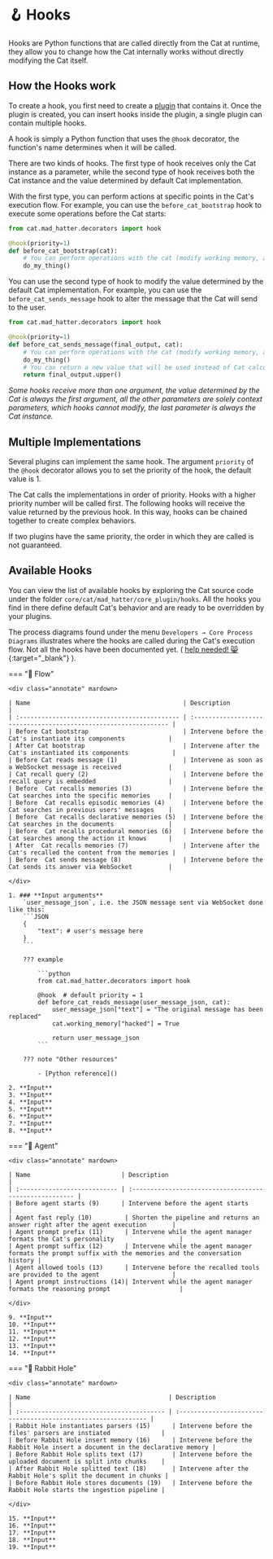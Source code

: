 # &#129693; Hooks

Hooks are Python functions that are called directly from the Cat at runtime, they allow you to change how the Cat internally works without directly modifying the Cat itself.

## How the Hooks work
To create a hook, you first need to create a [plugin](plugins.md) that contains it. Once the plugin is created, you can insert hooks inside the plugin, a single plugin can contain multiple hooks.

A hook is simply a Python function that uses the `@hook` decorator, the function's name determines when it will be called.

There are two kinds of hooks. The first type of hook receives only the Cat instance as a parameter, while the second type of hook receives both the Cat instance and the value determined by default Cat implementation.

With the first type, you can perform actions at specific points in the Cat's execution flow. For example, you can use the `before_cat_bootstrap` hook to execute some operations before the Cat starts:

```python
from cat.mad_hatter.decorators import hook

@hook(priority=1)
def before_cat_bootstrap(cat):
    # You can perform operations with the cat (modify working memory, access LLM, etc.)
    do_my_thing()
```

You can use the second type of hook to modify the value determined by the default Cat implementation. For example, you can use the `before_cat_sends_message` hook to alter the message that the Cat will send to the user.

```python
from cat.mad_hatter.decorators import hook

@hook(priority=1)
def before_cat_sends_message(final_output, cat):
    # You can perform operations with the cat (modify working memory, access LLM, etc.)
    do_my_thing()
    # You can return a new value that will be used instead of Cat calculated value
    return final_output.upper()
```

*Some hooks receive more than one argument, the value determined by the Cat is always the first argument, all the other parameters are solely context parameters, which hooks cannot modify, the last parameter is always the Cat instance.*

## Multiple Implementations
Several plugins can implement the same hook. The argument `priority` of the `@hook` decorator allows you to set the priority of the hook, the default value is 1. 

The Cat calls the implementations in order of priority. Hooks with a higher priority number will be called first. The following hooks will receive the value returned by the previous hook. In this way, hooks can be chained together to create complex behaviors.

If two plugins have the same priority, the order in which they are called is not guaranteed.

## Available Hooks
You can view the list of available hooks by exploring the Cat source code under the folder `core/cat/mad_hatter/core_plugin/hooks`.
All the hooks you find in there define default Cat's behavior and are ready to be overridden by your plugins.

The process diagrams found under the menu `Developers → Core Process Diagrams` illustrates where the hooks are called during the Cat's execution flow.
Not all the hooks have been documented yet. ( [help needed! &#128568;](https://discord.com/channels/1092359754917089350/1092360068269359206){:target="_blank"} ).

=== "&#127754; Flow"

    <div class="annotate" mardown>

    | Name                                          | Description                                                      |
    | :-------------------------------------------- | :--------------------------------------------------------------- |
    | Before Cat bootstrap                          | Intervene before the Cat's instantiate its components            |
    | After Cat bootstrap                           | Intervene after the Cat's instantiated its components            |
    | Before Cat reads message (1)                  | Intervene as soon as a WebSocket message is received             |
    | Cat recall query (2)                          | Intervene before the recall query is embedded                    |
    | Before  Cat recalls memories (3)              | Intervene before the Cat searches into the specific memories     |
    | Before  Cat recalls episodic memories (4)     | Intervene before the Cat searches in previous users' messages    |
    | Before  Cat recalls declarative memories (5)  | Intervene before the Cat searches in the documents               |
    | Before  Cat recalls procedural memories (6)   | Intervene before the Cat searches among the action it knows      |
    | After  Cat recalls memories (7)               | Intervene after the Cat's recalled the content from the memories |
    | Before  Cat sends message (8)                 | Intervene before the Cat sends its answer via WebSocket          |
    
    </div>

    1. ### **Input arguments**  
        `user_message_json`, i.e. the JSON message sent via WebSocket done like this:  
        ```JSON
        {
            "text": # user's message here
        }
        ```

        ??? example

            ```python
            from cat.mad_hatter.decorators import hook

            @hook  # default priority = 1 
            def before_cat_reads_message(user_message_json, cat):
                user_message_json["text"] = "The original message has been replaced"
                cat.working_memory["hacked"] = True

                return user_message_json
            ```

        ??? note "Other resources"

            - [Python reference]()

    2. **Input**
    3. **Input**
    4. **Input**
    5. **Input**
    6. **Input**
    7. **Input**
    8. **Input**

=== "&#129302; Agent"
    
    <div class="annotate" mardown>

    | Name                         | Description                                             |
    | :--------------------------- | :------------------------------------------------------ |
    | Before agent starts (9)      | Intervene before the agent starts                                                |
    | Agent fast reply (10)         | Shorten the pipeline and returns an answer right after the agent execution       |
    | Agent prompt prefix (11)      | Intervene while the agent manager formats the Cat's personality                  |
    | Agent prompt suffix (12)      | Intervene while the agent manager formats the prompt suffix with the memories and the conversation history |
    | Agent allowed tools (13)      | Intervene before the recalled tools are provided to the agent                    |
    | Agent prompt instructions (14)| Intervent while the agent manager formats the reasoning prompt                   |

    </div>
    
    9. **Input**
    10. **Input**
    11. **Input**
    12. **Input**
    13. **Input**
    14. **Input**

=== "&#128048; Rabbit Hole"
    
    <div class="annotate" mardown>

    | Name                                      | Description                                                    |
    | :---------------------------------------- | :------------------------------------------------------------- |
    | Rabbit Hole instantiates parsers (15)      | Intervene before the files' parsers are instiated              |
    | Before Rabbit Hole insert memory (16)      | Intervene before the Rabbit Hole insert a document in the declarative memory |
    | Before Rabbit Hole splits text (17)        | Intervene before the uploaded document is split into chunks    |
    | After Rabbit Hole splitted text (18)       | Intervene after the Rabbit Hole's split the document in chunks |
    | Before Rabbit Hole stores documents (19)   | Intervene before the Rabbit Hole starts the ingestion pipeline |

    </div>

    15. **Input**
    16. **Input**
    17. **Input**
    18. **Input**
    19. **Input**